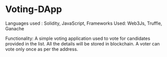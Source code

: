 # Voting-DApp

Languages used : Solidity, JavaScript,
Frameworks Used: Web3Js, Truffle, Ganache

Functionality: A simple voting application used to vote for candidates provided in the list. All the details will be stored in blockchain.
A voter can vote only once as per the address.

